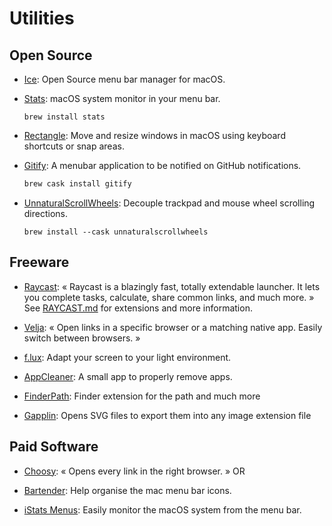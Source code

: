 # Utilities


## Open Source

- [Ice](https://github.com/jordanbaird/Ice): Open Source menu bar manager for macOS.

- [Stats](https://github.com/exelban/stats): macOS system monitor in your menu bar.
  ```shell
  brew install stats
  ```

- [Rectangle](https://rectangleapp.com/): Move and resize windows in macOS using keyboard shortcuts or snap areas.

- [Gitify](https://www.gitify.io/): A menubar application to be notified on GitHub notifications.
  ```sh
  brew cask install gitify
  ```

- [UnnaturalScrollWheels](https://github.com/ther0n/UnnaturalScrollWheels): Decouple trackpad and mouse wheel scrolling directions.
  ```shell
  brew install --cask unnaturalscrollwheels
  ```

## Freeware

- [Raycast](https://www.raycast.com/): « Raycast is a blazingly fast, totally extendable launcher. It lets you complete tasks, calculate, share common links, and much more. » See [RAYCAST.md](./RAYCAST.md) for extensions and more information.

- [Velja](https://apps.apple.com/us/app/velja/id1607635845): « Open links in a specific browser or a matching native app. Easily switch between browsers. »

- [f.lux](https://justgetflux.com/): Adapt your screen to your light environment.

- [AppCleaner](https://freemacsoft.net/appcleaner/): A small app to properly remove apps.

- [FinderPath](https://bahoom.com/finderpath/): Finder extension for the path and much more

- [Gapplin](https://apps.apple.com/app/coteditor/id768053424?ign-mpt=uo%3D8): Opens SVG files to export them into any image extension file


## Paid Software

- [Choosy](https://www.choosyosx.com/): « Opens every link in the right browser. » OR

- [Bartender](https://www.macbartender.com/): Help organise the mac menu bar icons.

- [iStats Menus](https://bjango.com/mac/istatmenus/): Easily monitor the macOS system from the menu bar.
